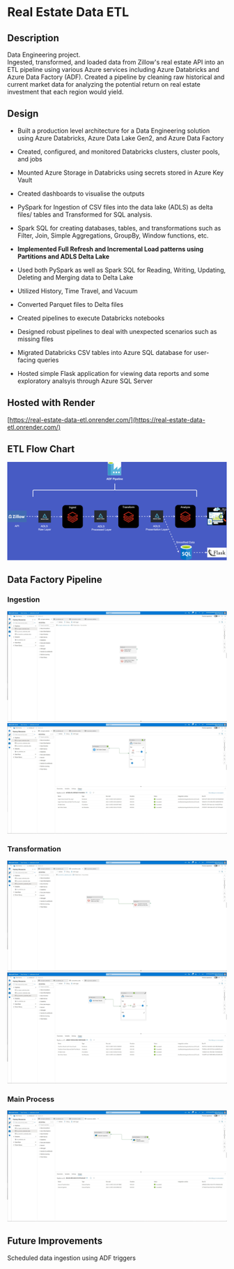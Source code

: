 # Real Estate Data ETL

## Description

Data Engineering project.\
Ingested, transformed, and loaded data from Zillow's real estate API into an ETL pipeline using various Azure services including Azure Databricks and Azure Data Factory (ADF).
Created a pipeline by cleaning raw historical and current market data for analyzing the potential return on real estate investment that each region would yield.

## Design

- Built a production level architecture for a Data Engineering solution using Azure Databricks, Azure Data Lake Gen2, and Azure Data Factory

- Created, configured, and monitored Databricks clusters, cluster pools, and jobs

- Mounted Azure Storage in Databricks using secrets stored in Azure Key Vault

- Created dashboards to visualise the outputs

- PySpark for Ingestion of CSV files into the data lake (ADLS) as delta files/ tables and Transformed for SQL analysis.

- Spark SQL for creating databases, tables, and transformations such as Filter, Join, Simple Aggregations, GroupBy, Window functions, etc.

- **Implemented Full Refresh and Incremental Load patterns using Partitions and ADLS Delta Lake**

- Used both PySpark as well as Spark SQL for Reading, Writing, Updating, Deleting and Merging data to Delta Lake

- Utilized History, Time Travel, and Vacuum

- Converted Parquet files to Delta files

- Created pipelines to execute Databricks notebooks

- Designed robust pipelines to deal with unexpected scenarios such as missing files

- Migrated Databricks CSV tables into Azure SQL database for user-facing queries

- Hosted simple Flask application for viewing data reports and some exploratory analsyis through Azure SQL Server

## Hosted with Render
[https://real-estate-data-etl.onrender.com/](https://real-estate-data-etl.onrender.com/)

## ETL Flow Chart

![](images/etl-pipeline.png)

## Data Factory Pipeline

### Ingestion

![Ingestion Files](images/adf-ingestion-files.jpg)
![Ingestion ](images/adf-ingestion.jpg)

### Transformation

![Transformation Files](images/adf-transformation-files.jpg)
![Transformation](images/adf-transformation.jpg)

### Main Process

![Main Process](images/adf-main-process.jpg)

## Future Improvements

Scheduled data ingestion using ADF triggers
